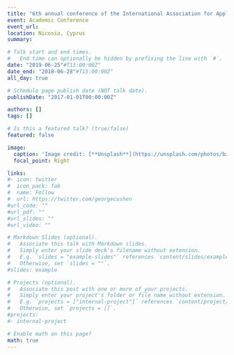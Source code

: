 ```yaml
---
title: "6th annual conference of the International Association for Applied Econometrics (IAAE 2019)"
event: Academic Conference
event_url: 
location: Nicosia, Cyprus
summary:

# Talk start and end times.
#   End time can optionally be hidden by prefixing the line with `#`.
date: "2019-06-25"#T13:00:00Z"
date_end: "2010-06-28"#T15:00:00Z"
all_day: true

# Schedule page publish date (NOT talk date).
publishDate: "2017-01-01T00:00:00Z"

authors: []
tags: []

# Is this a featured talk? (true/false)
featured: false

image:
  caption: 'Image credit: [**Unsplash**](https://unsplash.com/photos/bzdhc5b3Bxs)'
  focal_point: Right

links:
#- icon: twitter
#  icon_pack: fab
#  name: Follow
#  url: https://twitter.com/georgecushen
#url_code: ""
#url_pdf: ""
#url_slides: ""
#url_video: ""

# Markdown Slides (optional).
#   Associate this talk with Markdown slides.
#   Simply enter your slide deck's filename without extension.
#   E.g. `slides = "example-slides"` references `content/slides/example-slides.md`.
#   Otherwise, set `slides = ""`.
#slides: example

# Projects (optional).
#   Associate this post with one or more of your projects.
#   Simply enter your project's folder or file name without extension.
#   E.g. `projects = ["internal-project"]` references `content/project/deep-learning/index.md`.
#   Otherwise, set `projects = []`.
#projects:
#- internal-project

# Enable math on this page?
math: true
---
```

